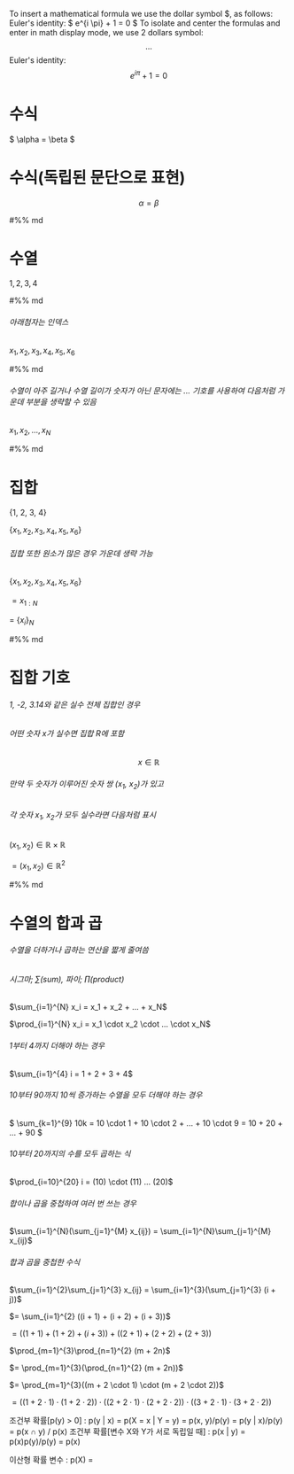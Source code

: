 To insert a mathematical formula we use the dollar symbol $, as follows:
Euler's identity: $ e^{i \pi} + 1 = 0 $
To isolate and center the formulas and enter in math display mode, we use 2 dollars symbol:
$$
...
$$
Euler's identity: $$ e^{i \pi} + 1 = 0 $$

# 수식
$ \alpha = \beta $

# 수식(독립된 문단으로 표현)
$$ \alpha = \beta $$

#%% md

# 수열
$1, 2, 3, 4$

#%% md

###### 아래첨자는 인덱스
$x_1, x_2, x_3, x_4, x_5, x_6$

#%% md

###### 수열이 아주 길거나 수열 길이가 숫자가 아닌 문자에는 ... 기호를 사용하여 다음처럼 가운데 부분을 생략할 수 있음
$x_1, x_2, ..., x_N$

#%% md

# 집합
{1, 2, 3, 4}

{$x_1, x_2, x_3, x_4, x_5, x_6$}

###### 집합 또한 원소가 많은 경우 가운데 생략 가능
{$x_1, x_2, x_3, x_4, x_5, x_6$}

$= x_{1:N}$

$=$ {$x_i$}$_{N}$

#%% md

# 집합 기호

###### 1, -2, 3.14와 같은 실수 전체 집합인 경우
###### 어떤 숫자 x가 실수면 집합 R에 포함
$$ x \in \mathbb{R} $$

###### 만약 두 숫자가 이루어진 숫자 쌍 (x<sub>1</sub>, x<sub>2</sub>)가 있고
###### 각 숫자 x<sub>1</sub>, x<sub>2</sub>가 모두 실수라면 다음처럼 표시
$(x_1, x_2) \in \mathbb{R} \times \mathbb{R}$

$=(x_1 , x_2) \in \mathbb{R}^2$

#%% md

# 수열의 합과 곱
###### 수열을 더하거나 곱하는 연산을 짧게 줄여씀
###### 시그마; ∑(sum), 파이; ∏(product)
$\sum_{i=1}^{N} x_i = x_1 + x_2 + ... + x_N$

$\prod_{i=1}^{N} x_i = x_1 \cdot x_2 \cdot ... \cdot x_N$

###### 1부터 4까지 더해야 하는 경우
$\sum_{i=1}^{4} i = 1 + 2 + 3 + 4$

###### 10부터 90까지 10씩 증가하는 수열을 모두 더해야 하는 경우
$
\sum_{k=1}^{9} 10k = 10 \cdot 1 + 10 \cdot 2 + ... + 10 \cdot 9
= 10 + 20 + ... + 90
$

###### 10부터 20까지의 수를 모두 곱하는 식
$\prod_{i=10}^{20} i = (10) \cdot (11) ... (20)$

###### 합이나 곱을 중첩하여 여러 번 쓰는 경우
$\sum_{i=1}^{N}(\sum_{j=1}^{M} x_{ij}) = \sum_{i=1}^{N}\sum_{j=1}^{M} x_{ij}$

###### 합과 곱을 중첩한 수식
$\sum_{i=1}^{2}\sum_{j=1}^{3} x_{ij} = \sum_{i=1}^{3}(\sum_{j=1}^{3} (i + j))$

$= \sum_{i=1}^{2} ((i + 1) + (i + 2) + (i + 3))$

$= ((1 + 1) + (1 + 2) + (i + 3)) + ((2 + 1) + (2 + 2) + (2 + 3))$

$\prod_{m=1}^{3}\prod_{n=1}^{2} (m + 2n)$

$= \prod_{m=1}^{3}(\prod_{n=1}^{2} (m + 2n))$

$= \prod_{m=1}^{3}((m + 2 \cdot 1) \cdot (m + 2 \cdot 2))$

$= ((1 + 2 \cdot 1) \cdot (1 + 2 \cdot 2)) \cdot ((2 + 2 \cdot 1) \cdot (2 + 2 \cdot 2)) \cdot ((3 + 2 \cdot 1) \cdot (3 + 2 \cdot 2))$



조건부 확률[p(y) > 0] : p(y | x) = p(X = x | Y = y) = p(x, y)/p(y) = p(y | x)/p(y) = p(x ∩ y) / p(x)
조건부 확률[변수 X와 Y가 서로 독립일 때] : p(x | y) = p(x)p(y)/p(y) = p(x)

이산형 확률 변수 : p(X) = 



